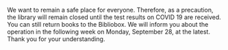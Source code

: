 
We want to remain a safe place for everyone. Therefore, as a precaution, the
library will remain closed until the test results on COVID 19 are received. You
can still return books to the Bibliobox. We will inform you about the operation
in the following week on Monday, September 28, at the latest. Thank you for
your understanding.

